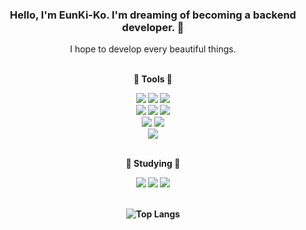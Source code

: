 <div align ="center">

<!--!![header](https://capsule-render.vercel.app/api?type=waving&text=Hello%20Stranger%20👋&color=timeGradient&height=270&section=header&fontColor=FFFFFF&fontSize=80&animation=twinkling)
-->

### Hello, I'm EunKi-Ko. I'm dreaming of becoming a backend developer. 🌱
I hope to develop every beautiful things.


<br/><b>🫧 Tools 🫧<b/><br/>



<img src="https://img.shields.io/badge/Python-003399?style=plastic&logo=Python&logoColor=white"/>
<img src="https://img.shields.io/badge/JavaScript-F7DF1E?style=plastic&logo=JavaScript&logoColor=white"/>
<img src="https://img.shields.io/badge/django-22741C?style=plastic&logo=DJANGO&logoColor=white"/>

<br/>
<img src="https://img.shields.io/badge/SQLite-003B57?style=plastic&logo=SQLite&logoColor=white"/>
<img src="https://img.shields.io/badge/PostgreSQL-4169E1?style=plastic&logo=PostgreSQL&logoColor=white"/>
<img src="https://img.shields.io/badge/MySQL-4479A1?style=plastic&logo=MySQL&logoColor=white"/>

<br/>
<img src="https://img.shields.io/badge/HTML5-E34F26?style=plastic&logo=HTML5&logoColor=white"/>
<img src="https://img.shields.io/badge/CSS3-1572B6?style=plastic&logo=CSS3&logoColor=white"/>

<br>
<img src="https://img.shields.io/badge/amazonaws-232F3E?style=plastic&logo=amazonaws&logoColor=white"/>  
<br>

<br/><b>🫧 Studying 🫧</b>  

<img src="https://img.shields.io/badge/Docker-2496ED?style=plastic&logo=Docker&logoColor=white"/>
<img src="https://img.shields.io/badge/Nginx-009639?style=plastic&logo=Nginx&logoColor=white"/>
<img src="https://img.shields.io/badge/Celery-37814A?style=plastic&logo=Celery&logoColor=white"/>
  

<br>
<br>
</div>
<div align ="center">

<!--![SliverKi's GitHub stats](https://github-readme-stats.vercel.app/api?username=sliverKi&theme=codeSTACKr&show_icons=true)-->
![Top Langs](https://github-readme-stats.vercel.app/api/top-langs/?username=sliverKi&layout=compact&theme=codeSTACKr)

</div>

<!--
**sliverKi/sliverKi** is a ✨ _special_ ✨ repository because its `README.md` (this file) appears on your GitHub profile.

Here are some ideas to get you started:

- 🔭 I’m currently working on ...
- 🌱 I’m currently learning ...
- 👯 I’m looking to collaborate on ...
- 🤔 I’m looking for help with ...
- 💬 Ask me about ...
- 📫 How to reach me: ...
- 😄 Pronouns: ...
- ⚡ Fun fact: ...
-->

